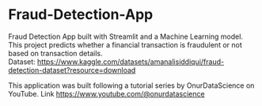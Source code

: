 # Fraud-Detection-App
Fraud Detection App built with Streamlit and a Machine Learning model.   This project predicts whether a financial transaction is fraudulent or not based on transaction details.  
Dataset: https://www.kaggle.com/datasets/amanalisiddiqui/fraud-detection-dataset?resource=download

This application was built following a tutorial series by OnurDataScience on YouTube.
Link https://www.youtube.com/@onurdatascience
